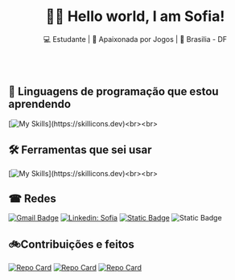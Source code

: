 <h1 align="center">🐱‍👤 Hello world, I am Sofia!</h1>

<p align="center">
  💻 Estudante | 🎀 Apaixonada por Jogos | 📍 Brasilia - DF
</p><br><br>


## 🔐 Linguagens de programação que estou aprendendo
[![My Skills](https://skillicons.dev/icons?i=java,python,mysql,cs,javascript,html,css,)](https://skillicons.dev)<br><br>

## 🛠️ Ferramentas que sei usar
[![My Skills](https://skillicons.dev/icons?i=vscode,codepen,mysql,bootstrap,git,github,)](https://skillicons.dev)<br><br>

## ☎ Redes

[![Gmail Badge](https://img.shields.io/badge/-soso.novaes-white?style=for-the-badge&logo=Gmail&logoColor=&link=mailto:{SeuEmail})](mailto:{SeuEmail})
[![Linkedin: Sofia](https://img.shields.io/badge/-Sofia_Novaes-blue?style=for-the-badge&logo=Linkedin&logoColor=white&link=https://www.linkedin.com/in/sofianovaes/)](https://www.linkedin.com/in/sofianovaes/)
[![Static Badge](https://img.shields.io/badge/-kitty.snova-gray?style=for-the-badge&logo=Instagram&link=https://www.instagram.com/kitty.snova/)](https://www.instagram.com/kitty.snova/)
![Static Badge](https://img.shields.io/badge/-@snollken-black?style=for-the-badge&logo=discord&link=https://www.instagram.com/kitty.snova/)

## 🚲Contribuições e feitos
[![Repo Card](https://github-readme-stats.vercel.app/api/pin/?username=SNollken&repo=dio-lab-open-source&bg_color=000&border_color=30A3DC&show_icons=true&icon_color=30A3DC&title_color=E94D5F&text_color=FFF)](https://github.com/SNollken/dio-lab-open-source)
[![Repo Card](https://github-readme-stats.vercel.app/api/pin/?username=SNollken&repo=aps2024-1&bg_color=000&border_color=30A3DC&show_icons=true&icon_color=30A3DC&title_color=E94D5F&text_color=FFF)](https://github.com/SNollken/aps2024-1)
[![Repo Card](https://github-readme-stats.vercel.app/api/pin/?username=SNollken&repo=site-fabricio&bg_color=000&border_color=30A3DC&show_icons=true&icon_color=30A3DC&title_color=E94D5F&text_color=FFF)](https://github.com/SNollken/site-fabricio)

<!--
**SNollken/SNollken** is a ✨ _special_ ✨ repository because its `README.md` (this file) appears on your GitHub profile.

Here are some ideas to get you started:

- 🔭 I’m currently working on ...
- 🌱 I’m currently learning ...
- 👯 I’m looking to collaborate on ...
- 🤔 I’m looking for help with ...
- 💬 Ask me about ...
- 📫 How to reach me: ...
- 😄 Pronouns: ...
- ⚡ Fun fact: ...
-->
